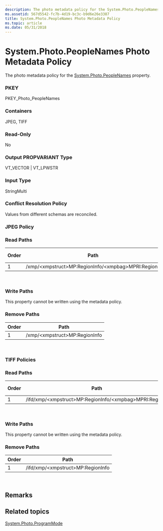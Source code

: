 ```yaml
---
description: The photo metadata policy for the System.Photo.PeopleNames property.
ms.assetid: 567d5542-fc7b-4d19-bc3c-b9d6e26e3387
title: System.Photo.PeopleNames Photo Metadata Policy
ms.topic: article
ms.date: 05/31/2018
---
```


# System.Photo.PeopleNames Photo Metadata Policy

The photo metadata policy for the [System.Photo.PeopleNames](../properties/props-system-photo-peoplenames.md) property.

### PKEY

PKEY\_Photo\_PeopleNames

### Containers

JPEG, TIFF

### Read-Only

No

### Output PROPVARIANT Type

VT\_VECTOR \| VT\_LPWSTR

### Input Type

StringMulti

### Conflict Resolution Policy

Values from different schemas are reconciled.

### JPEG Policy

### Read Paths



| Order | Path                                                           | Disk Format |
|-------|----------------------------------------------------------------|-------------|
| 1     | /xmp/&lt;xmpstruct&gt;MP:RegionInfo/&lt;xmpbag&gt;MPRI:Regions | ushort      |



 

### Write Paths

This property cannot be written using the metadata policy.

### Remove Paths



| Order | Path                                |
|-------|-------------------------------------|
| 1     | /xmp/&lt;xmpstruct&gt;MP:RegionInfo |



 

### TIFF Policies

### Read Paths



| Order | Path                                                               | Disk Format |
|-------|--------------------------------------------------------------------|-------------|
| 1     | /ifd/xmp/&lt;xmpstruct&gt;MP:RegionInfo/&lt;xmpbag&gt;MPRI:Regions | ushort      |



 

### Write Paths

This property cannot be written using the metadata policy.

### Remove Paths



| Order | Path                                    |
|-------|-----------------------------------------|
| 1     | /ifd/xmp/&lt;xmpstruct&gt;MP:RegionInfo |



 

## Remarks

## Related topics

<dl> <dt>

[System.Photo.ProgramMode](../properties/props-system-photo-programmode.md)
</dt> </dl>

 

 
